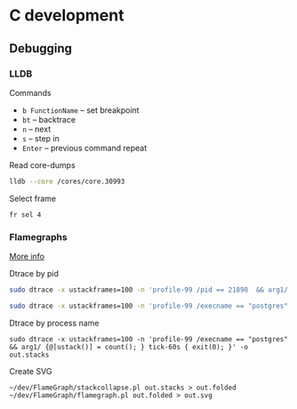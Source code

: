 # C development

## Debugging

### LLDB

Commands

* `b FunctionName` – set breakpoint
* `bt` – backtrace
* `n` – next
* `s` – step in
* `Enter` – previous command repeat

Read core-dumps

```bash
lldb --core /cores/core.30993
```

Select frame

```
fr sel 4
```

### Flamegraphs

[More info](http://www.brendangregg.com/FlameGraphs/cpuflamegraphs.html#DTrace)

Dtrace by pid
```bash
sudo dtrace -x ustackframes=100 -n 'profile-99 /pid == 21898  && arg1/ {@[ustack()] = count(); } tick-60s { exit(0); }' -o out.stacks
```

```bash
sudo dtrace -x ustackframes=100 -n 'profile-99 /execname == "postgres" && arg1/ {@[ustack()] = count(); } tick-60s { exit(0); }' -p 21800  -o out.stacks
```

Dtrace by process name
```
sudo dtrace -x ustackframes=100 -n 'profile-99 /execname == "postgres" && arg1/ {@[ustack()] = count(); } tick-60s { exit(0); }' -o out.stacks
```

Create SVG
```
~/dev/FlameGraph/stackcollapse.pl out.stacks > out.folded
~/dev/FlameGraph/flamegraph.pl out.folded > out.svg
```

